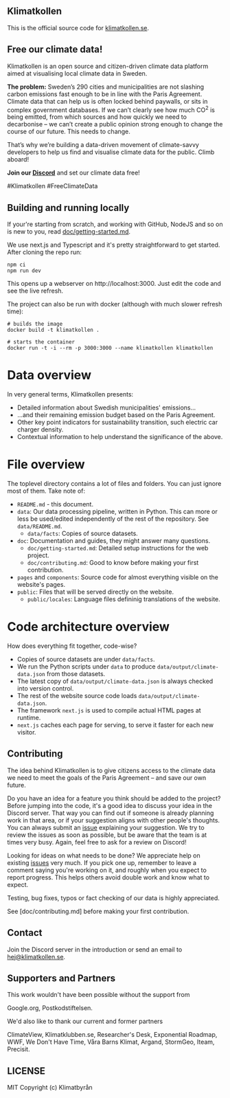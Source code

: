## Klimatkollen

This is the official source code for [klimatkollen.se](https://klimatkollen.se).

## Free our climate data!

Klimatkollen is an open source and citizen-driven climate data platform aimed at visualising local climate data in Sweden.

<b>The problem:</b> Sweden’s 290 cities and municipalities are not slashing carbon emissions fast enough to be in line with the Paris Agreement. Climate data that can help us is often locked behind paywalls, or sits in complex government databases. If we can’t clearly see how much CO<sup>2</sup> is being emitted, from which sources and how quickly we need to decarbonise – we can’t create a public opinion strong enough to change the course of our future. This needs to change.

That’s why we’re building a data-driven movement of climate-savvy developers to help us find and visualise climate data for the public. Climb aboard! 

<b>Join our [Discord](https://discord.gg/N5P64QPQ6v)</b> and set our climate data free! 

#Klimatkollen #FreeClimateData

## Building and running locally

If your're starting from scratch, and working with GitHub, NodeJS and so on is new to you, read [doc/getting-started.md](doc/getting-started.md). 

We use next.js and Typescript and it's pretty straightforward to get started. After cloning the repo run:

    npm ci
    npm run dev

This opens up a webserver on http://localhost:3000. Just edit the code and see the live refresh.

The project can also be run with docker (although with much slower refresh time):

    # builds the image
    docker build -t klimatkollen .

    # starts the container
    docker run -t -i --rm -p 3000:3000 --name klimatkollen klimatkollen

# Data overview

In very general terms, Klimatkollen presents:
- Detailed information about Swedish municipalities' emissions...
- ...and their remaining emission budget based on the Paris Agreement.
- Other key point indicators for sustainability transition, such electric car charger density.
- Contextual information to help understand the significance of the above.

# File overview

The toplevel directory contains a lot of files and folders. You can just ignore most of them. Take note of:
- `README.md` - this document.
- `data`: Our data processing pipeline, written in Python. This can more or less be used/edited independently of the rest of the repository. See `data/README.md`.
  - `data/facts`: Copies of source datasets.
- `doc`: Documentation and guides, they might answer many questions.
  - `doc/getting-started.md`: Detailed setup instructions for the web project.
  - `doc/contributing.md`: Good to know before making your first contribution.
- `pages` and `components`: Source code for almost everything visible on the website's pages.
- `public`: Files that will be served directly on the website.
  - `public/locales`: Language files defininig translations of the website.

# Code architecture overview

How does everything fit together, code-wise?
- Copies of source datasets are under `data/facts`.
- We run the Python scripts under `data` to produce `data/output/climate-data.json` from those datasets.
- The latest copy of `data/output/climate-data.json` is always checked into version control.
- The rest of the website source code loads `data/output/climate-data.json`.
- The framework `next.js` is used to compile actual HTML pages at runtime.
- `next.js` caches each page for serving, to serve it faster for each new visitor.

## Contributing

The idea behind Klimatkollen is to give citizens access to the climate data we need to meet the goals of the Paris Agreement – and save our own future.

Do you have an idea for a feature you think should be added to the project? Before jumping into the code, it's a good idea to discuss your idea in the Discord server. That way you can find out if someone is already planning work in that area, or if your suggestion aligns with other people's thoughts. You can always submit an [issue](https://github.com/Klimatbyran/klimatkollen/issues) explaining your suggestion. We try to review the issues as soon as possible, but be aware that the team is at times very busy. Again, feel free to ask for a review on Discord!

Looking for ideas on what needs to be done? We appreciate help on existing [issues](https://github.com/Klimatbyran/klimatkollen/issues) very much. If you pick one up, remember to leave a comment saying you're working on it, and roughly when you expect to report progress. This helps others avoid double work and know what to expect.

Testing, bug fixes, typos or fact checking of our data is highly appreciated.

See [doc/contributing.md] before making your first contribution.

## Contact

Join the Discord server in the introduction or send an email to [hej@klimatkollen.se](mailto:hej@klimatkollen.se).

## Supporters and Partners

This work wouldn't have been possible without the support from

Google.org, Postkodstiftelsen.

We'd also like to thank our current and former partners

ClimateView, Klimatklubben.se, Researcher's Desk, Exponential Roadmap, WWF, We Don't Have Time, Våra Barns Klimat, Argand, StormGeo, Iteam, Precisit.

## LICENSE

MIT Copyright (c) Klimatbyrån
